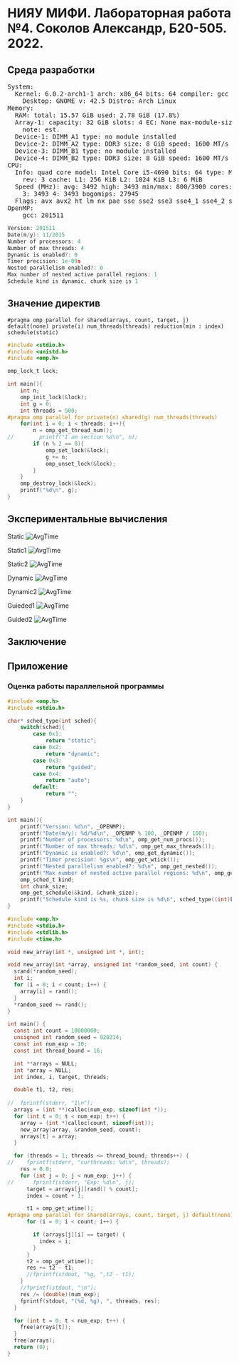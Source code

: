 # НИЯУ МИФИ. Лабораторная работа №4. Соколов Александр, Б20-505. 2022.
## Среда разработки
<pre>System:
  Kernel: 6.0.2-arch1-1 arch: x86_64 bits: 64 compiler: gcc v: 12.2.0
    Desktop: GNOME v: 42.5 Distro: Arch Linux
Memory:
  RAM: total: 15.57 GiB used: 2.78 GiB (17.8%)
  Array-1: capacity: 32 GiB slots: 4 EC: None max-module-size: 8 GiB
    note: est.
  Device-1: DIMM_A1 type: no module installed
  Device-2: DIMM_A2 type: DDR3 size: 8 GiB speed: 1600 MT/s
  Device-3: DIMM_B1 type: no module installed
  Device-4: DIMM_B2 type: DDR3 size: 8 GiB speed: 1600 MT/s
CPU:
  Info: quad core model: Intel Core i5-4690 bits: 64 type: MCP arch: Haswell
    rev: 3 cache: L1: 256 KiB L2: 1024 KiB L3: 6 MiB
  Speed (MHz): avg: 3492 high: 3493 min/max: 800/3900 cores: 1: 3492 2: 3492
    3: 3493 4: 3493 bogomips: 27945
  Flags: avx avx2 ht lm nx pae sse sse2 sse3 sse4_1 sse4_2 ssse3 vmx
OpenMP:
	gcc: 201511
</pre>

```c
Version: 201511
Date(m/y): 11/2015
Number of processors: 4
Number of max threads: 4
Dynamic is enabled?: 0
Timer precision: 1e-09s
Nested parallelism enabled?: 0
Max number of nested active parallel regions: 1
Schedule kind is dynamic, chunk size is 1

```
## Значение директив
<code>#pragma omp parallel for shared(arrays, count, target, j) default(none) private(i) num_threads(threads) reduction(min : index) schedule(static)
</code>

```c
#include <stdio.h>
#include <unistd.h>
#include <omp.h>

omp_lock_t lock;

int main(){
    int n;
    omp_init_lock(&lock);
    int g = 0;
    int threads = 500;
#pragma omp parallel for private(n) shared(g) num_threads(threads)
    for(int i = 0; i < threads; i++){
        n = omp_get_thread_num();
//        printf("I am section %d\n", n);
        if (n % 2 == 0){
            omp_set_lock(&lock);
            g += n;
            omp_unset_lock(&lock);
        }
    }
    omp_destroy_lock(&lock);
    printf("%d\n", g);
}

```
## Экспериментальные вычисления

Static
![AvgTime](https://github.com/Sarkoxed/ParProg2022/blob/master/lab4/graphs/AvgTimestatic_1.png)


Static1
![AvgTime](https://github.com/Sarkoxed/ParProg2022/blob/master/lab4/graphs/AvgTimestatic_2.png)


Static2
![AvgTime](https://github.com/Sarkoxed/ParProg2022/blob/master/lab4/graphs/AvgTimestatic_3.png)


Dynamic
![AvgTime](https://github.com/Sarkoxed/ParProg2022/blob/master/lab4/graphs/AvgTimedynamic_1.png)


Dynamic2
![AvgTime](https://github.com/Sarkoxed/ParProg2022/blob/master/lab4/graphs/AvgTimedynamic_2.png)


Guieded1
![AvgTime](https://github.com/Sarkoxed/ParProg2022/blob/master/lab4/graphs/AvgTimeguided_1.png)


Guided2
![AvgTime](https://github.com/Sarkoxed/ParProg2022/blob/master/lab4/graphs/AvgTimeguided_2.png)

## Заключение
## Приложение
### Оценка работы параллельной программы

```c
#include <omp.h> 
#include <stdio.h>

char* sched_type(int sched){
    switch(sched){
        case 0x1:
            return "static";
        case 0x2:
            return "dynamic";
        case 0x3:
            return "guided";
        case 0x4:
            return "auto";
        default:
            return "";
    }
}

int main(){
    printf("Version: %d\n", _OPENMP);
    printf("Date(m/y): %d/%d\n", _OPENMP % 100, _OPENMP / 100);
    printf("Number of processors: %d\n", omp_get_num_procs());
    printf("Number of max threads: %d\n", omp_get_max_threads());
    printf("Dynamic is enabled?: %d\n", omp_get_dynamic());
    printf("Timer precision: %gs\n", omp_get_wtick());
    printf("Nested parallelism enabled?: %d\n", omp_get_nested());     
    printf("Max number of nested active parallel regions: %d\n", omp_get_max_active_levels());
    omp_sched_t kind;
    int chunk_size;
    omp_get_schedule(&kind, &chunk_size);
    printf("Schedule kind is %s, chunk size is %d\n", sched_type((int)kind), chunk_size);
}

```

```c
#include <omp.h>
#include <stdio.h>
#include <stdlib.h>
#include <time.h>

void new_array(int *, unsigned int *, int);

void new_array(int *array, unsigned int *random_seed, int count) {
  srand(*random_seed);
  int i;
  for (i = 0; i < count; i++) {
    array[i] = rand();
  }
  *random_seed += rand();
}

int main() {
  const int count = 10000000;
  unsigned int random_seed = 920214;
  const int num_exp = 10;
  const int thread_bound = 16;

  int **arrays = NULL;
  int *array = NULL;
  int index, i, target, threads;

  double t1, t2, res;
  
//  fprintf(stderr, "1\n");
  arrays = (int **)calloc(num_exp, sizeof(int *));
  for (int t = 0; t < num_exp; t++) {
    array = (int *)calloc(count, sizeof(int));
    new_array(array, &random_seed, count);
    arrays[t] = array;
  }

  for (threads = 1; threads <= thread_bound; threads++) {
//    fprintf(stderr, "curthreads: %d\n", threads);
    res = 0.0;
    for (int j = 0; j < num_exp; j++) {
//      fprintf(stderr, "Exp: %d\n", j);
      target = arrays[j][rand() % count];
      index = count + 1;

      t1 = omp_get_wtime();
#pragma omp parallel for shared(arrays, count, target, j) default(none) private(i) num_threads(threads) reduction(min : index) schedule(static)
      for (i = 0; i < count; i++) {

        if (arrays[j][i] == target) {
          index = i;
        }
      }
      t2 = omp_get_wtime();
      res += t2 - t1;
      //fprintf(stdout, "%g, ",t2 - t1);
    }
    //fprintf(stdout, "\n");
    res /= (double)(num_exp);
    fprintf(stdout, "(%d, %g), ", threads, res);
  }

  for (int t = 0; t < num_exp; t++) {
    free(arrays[t]);
  }
  free(arrays);
  return (0);
}

```
